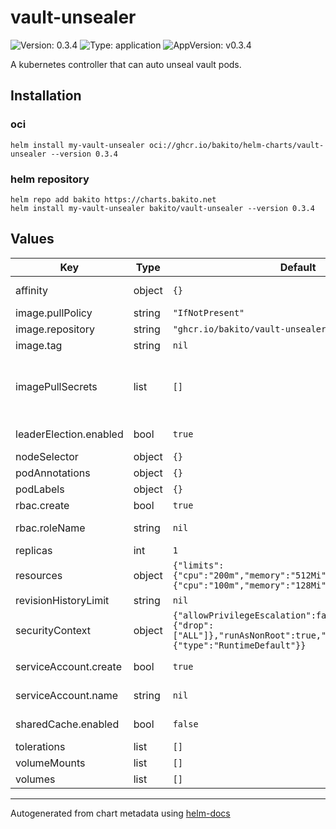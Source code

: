 # vault-unsealer

![Version: 0.3.4](https://img.shields.io/badge/Version-0.3.4-informational?style=flat-square) ![Type: application](https://img.shields.io/badge/Type-application-informational?style=flat-square) ![AppVersion: v0.3.4](https://img.shields.io/badge/AppVersion-v0.3.4-informational?style=flat-square)

A kubernetes controller that can auto unseal vault pods.

## Installation

### oci

```console
helm install my-vault-unsealer oci://ghcr.io/bakito/helm-charts/vault-unsealer --version 0.3.4
```

### helm repository

```console
helm repo add bakito https://charts.bakito.net
helm install my-vault-unsealer bakito/vault-unsealer --version 0.3.4
```

## Values

| Key | Type | Default | Description |
|-----|------|---------|-------------|
| affinity | object | `{}` | Assign custom [affinity] rules to the deployment |
| image.pullPolicy | string | `"IfNotPresent"` | Image pull policy |
| image.repository | string | `"ghcr.io/bakito/vault-unsealer"` | Repository to use |
| image.tag | string | `nil` | Tag to use |
| imagePullSecrets | list | `[]` | Optional array of imagePullSecrets containing private registry credentials # Ref: https://kubernetes.io/docs/tasks/configure-pod-container/pull-image-private-registry/ |
| leaderElection.enabled | bool | `true` | Specifies whether leader election should be enabled |
| nodeSelector | object | `{}` | [Node selector] |
| podAnnotations | object | `{}` | Pod Annotations |
| podLabels | object | `{}` | Pod Labels |
| rbac.create | bool | `true` | Specifies whether rbac should be created |
| rbac.roleName | string | `nil` | If not set and create is true, a name is generated using the fullname template |
| replicas | int | `1` | The deployment Replicas |
| resources | object | `{"limits":{"cpu":"200m","memory":"512Mi"},"requests":{"cpu":"100m","memory":"128Mi"}}` | Resource limits and requests for the controller pods. |
| revisionHistoryLimit | string | `nil` | The deployment revision history limit |
| securityContext | object | `{"allowPrivilegeEscalation":false,"capabilities":{"drop":["ALL"]},"runAsNonRoot":true,"seccompProfile":{"type":"RuntimeDefault"}}` | Security Context of the deployment |
| serviceAccount.create | bool | `true` | Specifies whether a service account should be created |
| serviceAccount.name | string | `nil` | If not set and create is true, a name is generated using the fullname template |
| sharedCache.enabled | bool | `false` | Specifies whether a shared cache cluster should be started |
| tolerations | list | `[]` | [Tolerations] for use with node taints |
| volumeMounts | list | `[]` | add [volumeMounts] to the pod |
| volumes | list | `[]` | add [volumes] to the pod |

----------------------------------------------
Autogenerated from chart metadata using [helm-docs](https://github.com/norwoodj/helm-docs)
